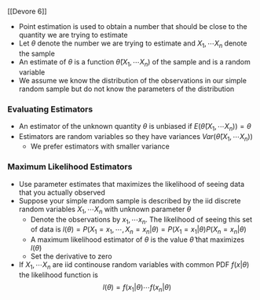 [[Devore 6]] 
- Point estimation is used to obtain a number that should be close to the quantity we are trying to estimate
- Let $\theta$ denote the number we are trying to estimate and $X_1,\cdots X_n$ denote the sample
- An estimate of $\theta$ is a function $\hat{\theta}(X_1,\cdots X_n)$ of the sample and is a random variable
- We assume we know the distribution of the observations in our simple random sample but do not know the parameters of the distribution
### Evaluating Estimators
- An estimator of the unknown quantity $\theta$ is unbiased if $E(\hat{\theta}(X_1,\cdots X_n))=\theta$
- Estimators are random variables so they have variances $Var(\hat{\theta}(X_1,\cdots X_n))$
	- We prefer estimators with smaller variance
### Maximum Likelihood Estimators
- Use parameter estimates that maximizes the likelihood of seeing data that you actually observed
- Suppose your simple random sample is described by the iid discrete random variables $X_1,\cdots X_n$ with unknown parameter $\theta$
	- Denote the observations by $x_1,\cdots x_n$. The likelihood of seeing this set of data is $l(\theta)=P(X_1=x_1,\cdots,X_n=x_n|\theta)=P(X_1=x_1|\theta)P(X_n=x_n|\theta)$
	- A maximum likelihood estimator of $\theta$ is the value $\hat{\theta}$ that maximizes $l(\theta)$
	- Set the derivative to zero 
- If $X_1,\cdots X_n$ are iid continouse random variables with common PDF $f(x|\theta)$ the likelihood function is $$l(\theta)=f(x_1|\theta)\cdots f(x_n|\theta)$$